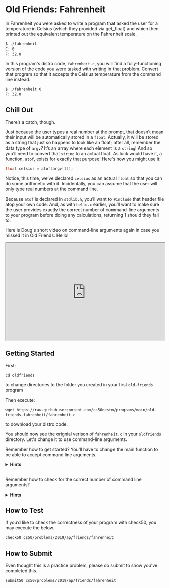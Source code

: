 # Old Friends: Fahrenheit

In Fahrenheit you were asked to write a program that asked the user for a temperature in Celsius (which they provided via get_float) and which then printed out the equivalent temperature on the Fahrenheit scale.

```
$ ./fahrenheit
C: 0
F: 32.0
```

In this program's distro code, `fahrenheit.c`, you will find a fully-functioning version of the code you were tasked with writing in that problem. Convert that program so that it accepts the Celsius temperature from the command line instead.

```
$ ./fahrenheit 0
F: 32.0
```
## Chill Out

There’s a catch, though.

Just because the user types a real number at the prompt, that doesn’t mean their input will be automatically stored in a `float`. Actually, it will be stored as a string that just so happens to look like an float; after all, remember the data type of `argv`? It’s an array where each element is a `string`! And so you’ll need to convert that `string` to an actual float. As luck would have it, a function, `atof`, exists for exactly that purpose! Here’s how you might use it:

```c
float celsius = atof(argv[1]);
```

Notice, this time, we’ve declared `celsius` as an actual `float` so that you can do some arithmetic with it. Incidentally, you can assume that the user will only type real numbers at the command line.

Because `atof` is declared in `stdlib.h`, you’ll want to `#include` that header file atop your own code. And, as with `hello.c` earlier, you’ll want to make sure the user provides exactly the correct number of command-line arguments to your program before doing any calculations, returning 1 should they fail to.


Here is Doug's short video on command-line arguments again in case you missed it in Old Friends: Hello!

<style type="text/css">
.iframe_container {
	position: relative;
	padding-bottom: 56.25%; 
	padding-top: 25px;
	height: 0;
	margin-bottom: 30px;
}

.iframe_container iframe {
	position: absolute;
	top: 0;
	left: 0;
	width: 100%;
	height: 100%;
}
</style>

<div class="iframe_container">
  <iframe allow="accelerometer; autoplay; encrypted-media; gyroscope; picture-in-picture" allowfullscreen="" class="border" data-video="" src="https://www.youtube.com/embed/AI6Ccfno6Pk?si=nIteWlfkzUcaRLuV?modestbranding=0&amp;rel=0&amp;showinfo=0&amp;start=74" scrolling="no" id="iFrameResizer0" style="overflow: hidden;"></iframe>
</div>

## Getting Started

First:

```
cd oldfriends
```

to change directories to the folder you created in your first `old-friends` program

Then execute:

```
wget https://raw.githubusercontent.com/cs50nestm/programs/main/old-friends-fahrenheit/fahrenheit.c
```

to download your distro code.

You should now see the orignial verison of `fahrenheit.c` in your `oldfriends` directory. Let's change it to use command-line arguments.

Remember how to get started? You'll have to change the main function to be able to accept command line arguments.

<details>
  <summary>
    <span style="font-weight: bold;">
    Hints
    </span>
  <br>
  </summary>

<br>	
<p>Recall that our programs are capable of knowing information about what the user typed at the command line by modifying the way we write the start of our main function. Instead of</p>

<img src="offCode1.png" width="100%">

<p>if we start main off by typing</p>

<img src="offCode2.png" width="100%">

<p>we then have access to two special variables that we can use inside of main. First is <code>argc</code>, which is an integer variable that tells us how many things the user typed in at the command line, and second is <code>argv</code>, which is an array of strings representing exactly what the user typed.</p>
</details>

<br>	

Remember how to check for the correct number of command line arguments?

<details>
  <summary>
    <span style="font-weight: bold;">
    Hints
    </span>
  </summary>
 <br>
 <img src="offCode3.png" width="100%">
</details>


## How to Test

If you’d like to check the correctness of your program with check50, you may execute the below.

```
check50 cs50/problems/2019/ap/friends/fahrenheit
```

## How to Submit

Even thought this is a practice problem, please do submit to show you've completed this.

```
submit50 cs50/problems/2019/ap/friends/fahrenheit
```

